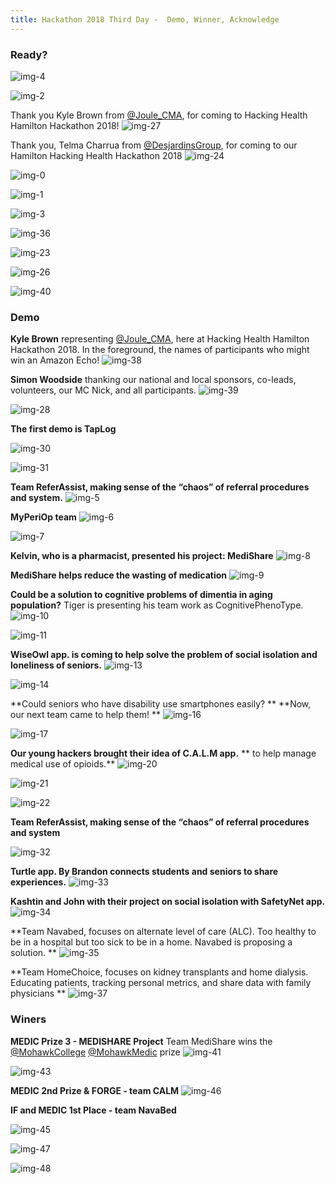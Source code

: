 ```yaml
---
title: Hackathon 2018 Third Day -  Demo, Winner, Acknowledge
---
```


### Ready?
![img-4](/newsletter/img/hackathon/hackathon2018/day3/img-4.png "img-4")

![img-2](/newsletter/img/hackathon/hackathon2018/day3/img-2.png "img-2")

Thank you Kyle Brown from [@Joule_CMA](https://twitter.com/Joule_CMA), for coming to Hacking Health Hamilton Hackathon 2018!
![img-27](/newsletter/img/hackathon/hackathon2018/day3/img-27.png "img-27")

Thank you, Telma Charrua from [@DesjardinsGroup](https://twitter.com/DesjardinsGroup), for coming to our Hamilton Hacking Health Hackathon 2018
![img-24](/newsletter/img/hackathon/hackathon2018/day3/img-24.png "img-24")

![img-0](/newsletter/img/hackathon/hackathon2018/day3/img-0.png "img-0")

![img-1](/newsletter/img/hackathon/hackathon2018/day3/img-1.png "img-1")

![img-3](/newsletter/img/hackathon/hackathon2018/day3/img-3.png "img-3")

![img-36](/newsletter/img/hackathon/hackathon2018/day3/img-36.png "img-36")

![img-23](/newsletter/img/hackathon/hackathon2018/day3/img-23.png "img-23")

![img-26](/newsletter/img/hackathon/hackathon2018/day3/img-26.png "img-26")

![img-40](/newsletter/img/hackathon/hackathon2018/day3/img-40.png "img-40")


### Demo
**Kyle Brown** representing [@Joule_CMA](https://twitter.com/Joule_CMA), here at Hacking Health Hamilton Hackathon 2018. In the foreground, the names of participants who might win an Amazon Echo!
![img-38](/newsletter/img/hackathon/hackathon2018/day3/img-38.png "img-38")

**Simon Woodside** thanking our national and local sponsors, co-leads, volunteers, our MC Nick, and all participants. 
![img-39](/newsletter/img/hackathon/hackathon2018/day3/img-39.png "img-39")


![img-28](/newsletter/img/hackathon/hackathon2018/day3/img-28.png "img-28")

**The first demo is TapLog**

![img-30](/newsletter/img/hackathon/hackathon2018/day3/img-30.png "img-30")

![img-31](/newsletter/img/hackathon/hackathon2018/day3/img-31.png "img-31")

**Team ReferAssist, making sense of the “chaos” of referral procedures and system.**
![img-5](/newsletter/img/hackathon/hackathon2018/day3/img-5.png "img-5")

**MyPeriOp team**
![img-6](/newsletter/img/hackathon/hackathon2018/day3/img-6.png "img-6")

![img-7](/newsletter/img/hackathon/hackathon2018/day3/img-7.png "img-7")


**Kelvin, who is a pharmacist, presented his project: MediShare**
![img-8](/newsletter/img/hackathon/hackathon2018/day3/img-8.png "img-8")


**MediShare helps reduce the wasting of medication**
![img-9](/newsletter/img/hackathon/hackathon2018/day3/img-9.png "img-9")


**Could be a solution to cognitive problems of dimentia in aging population?** 
Tiger is presenting his team work as CognitivePhenoType.
![img-10](/newsletter/img/hackathon/hackathon2018/day3/img-10.png "img-10")

![img-11](/newsletter/img/hackathon/hackathon2018/day3/img-11.png "img-11")


**WiseOwl app. is coming to help solve the problem of social isolation and loneliness of seniors.**
![img-13](/newsletter/img/hackathon/hackathon2018/day3/img-13.png "img-13")

![img-14](/newsletter/img/hackathon/hackathon2018/day3/img-14.png "img-14")


**Could seniors who have disability use smartphones easily? **
**Now, our next team came to help them! **
![img-16](/newsletter/img/hackathon/hackathon2018/day3/img-16.png "img-16")

![img-17](/newsletter/img/hackathon/hackathon2018/day3/img-17.png "img-17")



**Our young hackers brought their idea of C.A.L.M app.** ** to help manage medical use of opioids.**
![img-20](/newsletter/img/hackathon/hackathon2018/day3/img-20.png "img-20")

![img-21](/newsletter/img/hackathon/hackathon2018/day3/img-21.png "img-21")

![img-22](/newsletter/img/hackathon/hackathon2018/day3/img-22.png "img-22")



**Team ReferAssist, making sense of the “chaos” of referral procedures and system**

![img-32](/newsletter/img/hackathon/hackathon2018/day3/img-32.png "img-32")

**Turtle app. By Brandon connects students and seniors to share experiences.**
![img-33](/newsletter/img/hackathon/hackathon2018/day3/img-33.png "img-33")

**Kashtin and John with their project on social isolation with SafetyNet app.**
![img-34](/newsletter/img/hackathon/hackathon2018/day3/img-34.png "img-34")

**Team Navabed, focuses on alternate level of care (ALC). Too healthy to be in a hospital but too sick to be in a home. Navabed is proposing a solution. **
![img-35](/newsletter/img/hackathon/hackathon2018/day3/img-35.png "img-35")


**Team HomeChoice, focuses on kidney transplants and home dialysis. Educating patients, tracking personal metrics, and share data with family physicians **
![img-37](/newsletter/img/hackathon/hackathon2018/day3/img-37.png "img-37")


### Winers

**MEDIC Prize 3 - MEDISHARE Project**
Team MediShare wins the [@MohawkCollege](https://twitter.com/MohawkCollege) [@MohawkMedic](https://twitter.com/MohawkMedic) prize
![img-41](/newsletter/img/hackathon/hackathon2018/day3/img-41.png "img-41")

![img-43](/newsletter/img/hackathon/hackathon2018/day3/img-43.png "img-43")

**MEDIC 2nd Prize & FORGE - team CALM**
![img-46](/newsletter/img/hackathon/hackathon2018/day3/img-46.png "img-46")

**IF and MEDIC 1st Place - team NavaBed**

![img-45](/newsletter/img/hackathon/hackathon2018/day3/img-45.png "img-45")



![img-47](/newsletter/img/hackathon/hackathon2018/day3/img-47.png "img-47")

![img-48](/newsletter/img/hackathon/hackathon2018/day3/img-48.png "img-48")